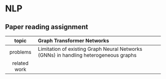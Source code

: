 # NLP
## Paper reading assignment
| topic | Graph Transformer Networks |
|:------:|:-----|
|problems| Limitation of existing Graph Neural Networks (GNNs) in handling heterogeneous graphs  |
|related work|                         |
